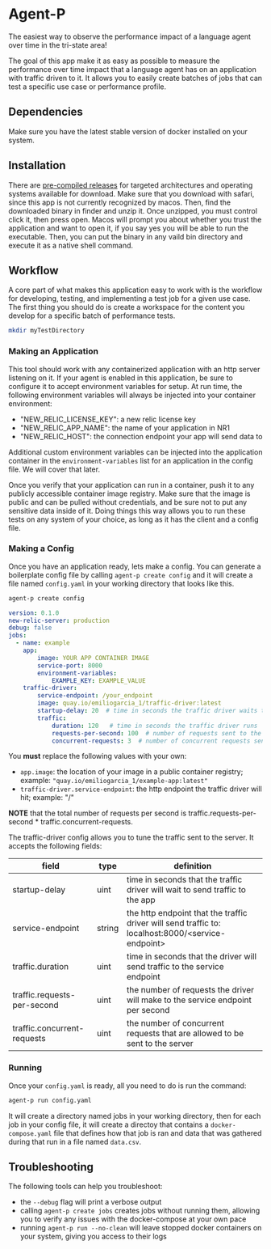 # Agent-P

The easiest way to observe the performance impact of a language agent over time in the tri-state area!

The goal of this app make it as easy as possible to measure the performance over time impact that a language agent has on an application with traffic driven to it. It allows you to easily create batches of jobs that can test a specific use case or performance profile.

## Dependencies

Make sure you have the latest stable version of docker installed on your system.

## Installation

There are [pre-compiled releases](https://github.com/iamemilio/agent-p/releases) for targeted architectures and operating systems available for download. Make sure that you download with safari, since this app is not currently recognized by macos. Then, find the downloaded binary in finder and unzip it. Once unzipped, you must control click it, then press open. Macos will prompt you about whether you trust the application and want to open it, if you say yes you will be able to run the executable. Then, you can put the binary in any vaild bin directory and execute it as a native shell command.

## Workflow

A core part of what makes this application easy to work with is the workflow for developing, testing, and implementing a test job for a given use case. The first thing you should do is create a workspace for the content you develop for a specific batch of performance tests.

```sh
mkdir myTestDirectory
```

### Making an Application

This tool should work with any containerized application with an http server listening on it. If your agent is enabled in this application, be sure to configure it to accept environment variables for setup. At run time, the following environment variables will always be injected into your container environment:

- "NEW_RELIC_LICENSE_KEY": a new relic license key
- "NEW_RELIC_APP_NAME": the name of your application in NR1
- "NEW_RELIC_HOST": the connection endpoint your app will send data to

Additional custom environment variables can be injected into the application container in the `environment-variables` list for an application in the config file. We will cover that later.

Once you verify that your application can run in a container, push it to any publicly accessible container image registry. Make sure that the image is public and can be pulled without credentials, and be sure not to put any sensitive data inside of it. Doing things this way allows you to run these tests on any system of your choice, as long as it has the client and a config file. 

### Making a Config

Once you have an application ready, lets make a config. You can generate a boilerplate config file by calling `agent-p create config` and it will create a file named `config.yaml` in your working directory that looks like this.

```sh
agent-p create config
```

```yaml
version: 0.1.0
new-relic-server: production
debug: false
jobs:
  - name: example
    app:
        image: YOUR APP CONTAINER IMAGE
        service-port: 8000
        environment-variables:
            EXAMPLE_KEY: EXAMPLE_VALUE
    traffic-driver:
        service-endpoint: /your_endpoint
        image: quay.io/emiliogarcia_1/traffic-driver:latest
        startup-delay: 20  # time in seconds the traffic driver waits to send traffic to the application
        traffic:
            duration: 120   # time in seconds the traffic driver runs
            requests-per-second: 100  # number of requests sent to the server per second
            concurrent-requests: 3  # number of concurrent requests sent each time a request is sent
```

You **must** replace the following values with your own:
- `app.image`: the location of your image in a public container registry; example: `"quay.io/emiliogarcia_1/example-app:latest"`
- `traffic-driver.service-endpoint`: the http endpoint the traffic driver will hit; example: "/"

**NOTE** that the total number of requests per second is traffic.requests-per-second * traffic.concurrent-requests.

The traffic-driver config allows you to tune the traffic sent to the server. It accepts the following fields:

| field | type | definition |
| --- | --- | --- |
| startup-delay | uint | time in seconds that the traffic driver will wait to send traffic to the app |
| service-endpoint | string | the http endpoint that the traffic driver will send traffic to:  localhost:8000/\<service-endpoint\> |
| traffic.duration | uint | time in seconds that the driver will send traffic to the service endpoint |
| traffic.requests-per-second | uint | the number of requests the driver will make to the service endpoint per second |
| traffic.concurrent-requests | uint | the number of concurrent requests that are allowed to be sent to the server |

### Running

Once your `config.yaml` is ready, all you need to do is run the command:

```sh
agent-p run config.yaml
```

It will create a directory named jobs in your working directory, then for each job in your config file, it will create a directoy
that contains a `docker-compose.yaml` file that defines how that job is ran and data that was gathered during that run in a file named
`data.csv`.

## Troubleshooting

The following tools can help you troubleshoot:

- the `--debug` flag will print a verbose output
- calling `agent-p create jobs` creates jobs without running them, allowing you to verify any issues with the docker-compose at your own pace
- running `agent-p run --no-clean` will leave stopped docker containers on your system, giving you access to their logs
